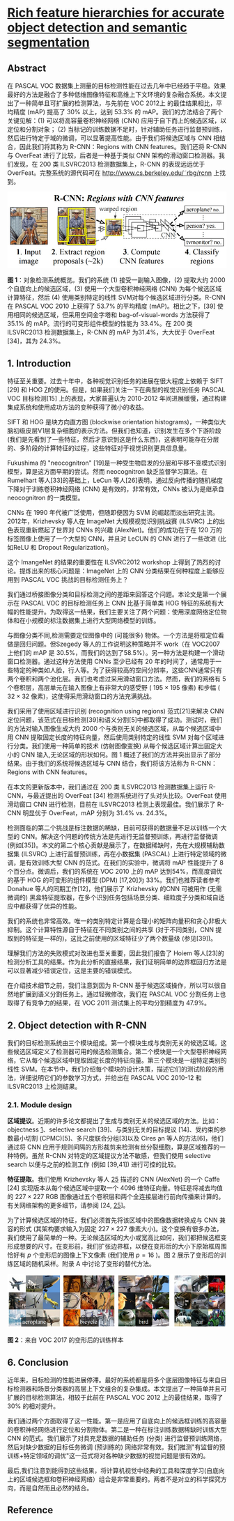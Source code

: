 # [Rich feature hierarchies for accurate object detection and semantic segmentation](https://arxiv.org/abs/1311.2524)

## Abstract

在 PASCAL VOC 数据集上测量的目标检测性能在过去几年中已经趋于平稳。效果最好的方法是融合了多种低维图像特征和高维上下文环境的复杂融合系统。本文提出了一种简单且可扩展的检测算法，与先前在 VOC 2012上 的最佳结果相比，平均精度 (mAP) 提高了 30% 以上，达到 53.3% 的 mAP。我们的方法结合了两个关键见解：(1) 可以将高容量卷积神经网络 (CNN) 应用于自下而上的候选区域，以定位和分割对象； (2) 当标记的训练数据不足时，针对辅助任务进行监督预训练，然后进行特定于域的微调，可以显著提高性能。由于我们将候选区域与 CNN 相结合，因此我们将其称为 R-CNN：Regions with CNN features。我们还将 R-CNN 与 OverFeat 进行了比较，后者是一种基于类似 CNN 架构的滑动窗口检测器。我们发现，在 200 类 ILSVRC2013 检测数据集上，R-CNN 的表现远远优于 OverFeat。完整系统的源代码可在 <http://www.cs.berkeley.edu/˜rbg/rcnn> 上找到。

<img src="./assets/rcnn-fig1.jpg">

**图 1**：对象检测系统概览。我们的系统 (1) 接受一副输入图像，(2) 提取大约 2000 个自底向上的候选区域，(3) 使用一个大型卷积神经网络 (CNN) 为每个候选区域计算特征，然后 (4) 使用类别特定的线性 SVM对每个候选区域进行分类。R-CNN 在 PASCAL VOC 2010 上获得了 53.7% 的平均精度 (mAP)。相比之下，[39] 使用相同的候选区域，但采用空间金字塔和  bag-of-visual-words 方法获得了 35.1% 的 mAP。流行的可变形组件模型的性能为 33.4%。在 200 类 ILSVRC2013 检测数据集上，R-CNN 的 mAP 为31.4%，大大优于 OverFeat [34]，其为 24.3%。

## 1. Introduction

特征至关重要。过去十年中，各种视觉识别任务的进展在很大程度上依赖于 SIFT [29] 和 HOG [7](http://vision.stanford.edu/teaching/cs231b_spring1213/papers/CVPR05_DalalTriggs.pdf)的使用。但是，如果我们关注一下在典型的视觉识别任务 PASCAL VOC 目标检测[15] 上的表现，大家普遍认为 2010-2012 年间进展缓慢，通过构建集成系统和使用成功方法的变种获得了微小的收益。

SIFT 和 HOG 是块方向直方图 (blockwise orientation histograms)，一种类似大脑初级皮层V1层复杂细胞的表示方法。但我们也知道，识别发生在多个下游阶段 (我们是先看到了一些特征，然后才意识到这是什么东西)，这表明可能存在分层的、多阶段的计算特征的过程，这些特征对于视觉识别更具信息量。

Fukushima 的 "neocognitron" [19]是一种受生物启发的分层和平移不变模式识别模型，算是这方面早期的尝试。然而 neocognitron 缺乏监督学习算法。在 Rumelhart 等人[33]的基础上，LeCun 等人[26]表明，通过反向传播的随机梯度下降对于训练卷积神经网络 (CNN) 是有效的，非常有效，CNNs 被认为是继承自 neocognitron 的一类模型。

CNNs 在 1990 年代被广泛使用，但随即便因为 SVM 的崛起而淡出研究主流。2012年，Krizhevsky 等人在 ImageNet 大规模视觉识别挑战赛 (ILSVRC) 上的出色表现重新燃起了世界对 CNNs 的兴趣 (AlexNet)。他们的成功在于在 120 万的标签图像上使用了一个大型的 CNN，并且对 LeCUN 的 CNN 进行了一些改进 (比如ReLU 和 Dropout Regularization)。

这个 ImangeNet 的结果的重要性在 ILSVRC2012 workshop 上得到了热烈的讨论。提炼出来的核心问题是：ImageNet 上的 CNN 分类结果在何种程度上能够应用到 PASCAL VOC 挑战的目标检测任务上？

我们通过桥接图像分类和目标检测之间的差距来回答这个问题。本论文是第一个展示在 PASCAL VOC 的目标检测任务上 CNN 比基于简单类 HOG 特征的系统有大幅的性能提升。为取得这一结果，我们主要关注了两个问题：使用深度网络定位物体和在小规模的标注数据集上进行大型网络模型的训练。

与图像分类不同,检测需要定位图像中的 (可能很多) 物体。一个方法是将框定位看做是回归问题。但Szegedy 等人的工作说明这种策略并不 work（在 VOC2007 上他们的 mAP 是 30.5%，而我们的达到了58.5%）。另一种方法是构建一个滑动窗口检测器。通过这种方法使用 CNNs 至少已经有 20 年的时间了，通常用于一些特定的种类如人脸，行人等。为了获得较高的空间分辨率，这些CNN通常只有两个卷积和两个池化层。我们也考虑过采用滑动窗口方法。然而，我们的网络有 5 个卷积层，高层单元在输入图像上有非常大的感受野 ( $195 \times 195$ 像素) 和步幅 ( $32 \times 32$ 像素)，这使得采用滑动窗口的方法充满挑战。

我们采用了使用区域进行识别 (recognition using regions) 范式[21]来解决 CNN 定位问题，该范式在目标检测[39]和语义分割[5]中都取得了成功。测试时，我们的方法对输入图像生成大约 2000 个与类别无关的候选区域，从每个候选区域中用 CNN 提取固定长度的特征向量，然后使用类别特定的线性 SVM 对每个区域进行分类。我们使用一种简单的技术 (仿射图像变换) 从每个候选区域计算出固定大小的 CNN 输入,无论区域的形状如何。图 1 概述了我们的方法并突出显示了部分结果。由于我们的系统将候选区域与 CNN 结合，我们将该方法称为 R-CNN：Regions with CNN features。

在本文的更新版本中，我们通过在 200 类 ILSVRC2013 检测数据集上运行 R-CNN，与最近提出的 OverFeat [34] 检测系统进行了头对头比较。OverFeat 使用滑动窗口 CNN 进行检测，目前在 ILSVRC2013 检测上表现最佳。我们展示了 R-CNN 明显优于 OverFeat，mAP 分别为 31.4% vs. 24.3%。

检测面临的第二个挑战是标注数据的稀缺，目前可获得的数据量不足以训练一个大型的 CNN。解决这个问题的传统方法是先进行无监督预训练，再进行监督微调 (例如[35])。本文的第二个核心贡献是展示了，在数据稀缺时，先在大规模辅助数据集 (ILSVRC) 上进行监督预训练，再在小数据集 (PASCAL) 上进行特定领域的微调，是有效训练大型 CNN 的范式。在我们的实验中，微调将 mAP 性能提升了 8 个百分点。微调后，我们的系统在 VOC 2010 上的 mAP 达到54%，而高度调优的基于 HOG 的可变形的组件模型 (DPM) [17,20]为 33%。我们也推荐读者参考 Donahue 等人的同期工作[12]，他们展示了 Krizhevsky 的CNN 可被用作 (无需微调的) 黑盒特征提取器，在多个识别任务包括场景分类、细粒度子分类和域自适应中都获得了优异的性能。

我们的系统也非常高效。唯一的类别特定计算是合理小的矩阵向量积和贪心非极大抑制。这个计算特性源自于特征在不同类别之间的共享 (对于不同类别，CNN 提取到的特征是一样的)，这比之前使用的区域特征少了两个数量级 (参见[39])。

理解我们方法的失败模式对改进也至关重要，因此我们报告了 Hoiem 等人[23]的检测分析工具的结果。作为此分析的直接结果，我们证明简单的边界框回归方法是可以显著减少错误定位，这是主要的错误模式。

在介绍技术细节之前，我们注意到因为 R-CNN 基于候选区域操作，所以可以很自然地扩展到语义分割任务上。通过轻微修改，我们在 PASCAL VOC 分割任务上也取得了有竞争力的结果，在 VOC 2011 测试集上的平均分割精度为 47.9%。

## 2. Object detection with R-CNN

我们的目标检测系统由三个模块组成。第一个模块生成与类别无关的候选区域。这些候选区域定义了检测器可用的候选检测集合。第二个模块是一个大型卷积神经网络，它从每个候选区域中提取固定长度的特征向量。第三个模块是一组特定类别的线性 SVM。在本节中，我们介绍每个模块的设计决策，描述它们的测试阶段的用法，详细说明它们的参数学习方式，并给出在 PASCAL VOC 2010-12 和 ILSVRC2013 上检测结果。

### 2.1. Module design

**区域提议**。近期的许多论文都提出了生成与类别无关的候选区域的方法。比如：objectness [1]、selective search [39]、与类别无关的目标提议 [14]、受约束的参数最小切割 (CPMC)[5]、多尺度联合分组[3]以及 Cires ̧an 等人的方法[6]，他们通过将 CNN 应用于规则间隔的方形裁剪来检测有丝分裂细胞，算是区域推荐的一种特例。虽然 R-CNN 对特定的区域提议方法不敏感，但我们使用 selective search 以便与之前的检测工作 (例如 [39,41]) 进行可控的比较。

**特征提取**。我们使用 Krizhevsky 等人 [25] 描述的 CNN (AlexNet) 的一个 Caffe [24] 实现版本从每个候选区域中提取一个 4096 维特征向量。特征是将减去均值的 $227 \times 227$ RGB 图像通过五个卷积层和两个全连接层进行前向传播来计算的。有关网络架构的更多细节，请参阅 [24, [25][25]]。

为了计算候选区域的特征，我们必须首先将该区域中的图像数据转换成与 CNN 兼容的形式 (其架构要求输入为固定 $227 \times 227$ 像素大小)。这个变换有很多办法，我们使用了最简单的一种。无论候选区域的大小或宽高比如何，我们都把候选框变形成想要的尺寸。在变形前，我们扩张边界框，以便在变形后的大小下原始框周围恰好有 $p$ 个变形后的图像上下文像素 (我们使用 $p=16$ )。图 2 展示了变形后的训练区域的随机采样。附录 A 中讨论了变形的替代方法。

<img src="./assets/rcnn-fig2.jpg">

**图 2**：来自 VOC 2017 的变形后的训练样本

## 6. Conclusion

近年来，目标检测的性能进展停滞。最好的系统都是将多个底层图像特征与来自目标检测器和场景分类器的高层上下文组合的复杂集成。本文提出了一种简单并且可扩展的目标检测算法，相较于此前在 PASCAL VOC 2012 上的最佳结果，取得了 30% 的相对提升。

我们通过两个方面取得了这一性能。第一是应用了自底向上的候选框训练的高容量的卷积神经网络进行定位和分割物体。第二是一种在标注训练数据稀缺时训练大型 CNN 的范式。我们展示了对具充足数据的辅助任务 (分类) 进行监督预训练网络，然后对缺少数据的目标任务微调 (预训练的) 网络非常有效。我们推测"有监督的预训练+特定领域的调优"这一范式将对各种缺少数据的视觉问题是很有效的。

最后,我们注意到能得到这些结果，将计算机视觉中经典的工具和深度学习(自底向上的区域候选框和卷积神经网络）组合是非常重要的。两者不是对立的科学探究方向，而是自然而且必然的结合。

## Reference

[1]: https://blog.csdn.net/v1_vivian/article/details/78599229	"R-CNN论文详解（论文翻译）"
[25]: https://proceedings.neurips.cc/paper_files/paper/2012/file/c399862d3b9d6b76c8436e924a68c45b-Paper.pdf	"AlexNet"

